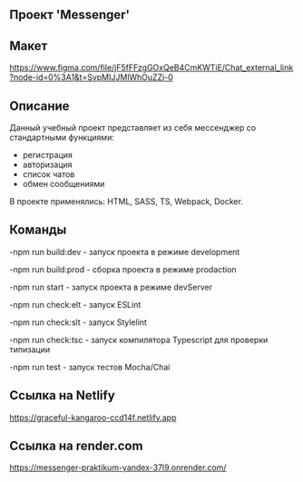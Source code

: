 ## Проект 'Messenger'

## Макет
https://www.figma.com/file/jF5fFFzgGOxQeB4CmKWTiE/Chat_external_link?node-id=0%3A1&t=SvpMIJJMlWhOuZZi-0

## Описание
Данный учебный проект представляет из себя мессенджер со стандартными функциями:
- регистрация
- авторизация
- список чатов
- обмен сообщениями

В проекте применялись: HTML, SASS, TS, Webpack, Docker.

## Команды
-npm run build:dev - запуск проекта в режиме development

-npm run build:prod - сборка проекта в режиме prodaction

-npm run start - запуск проекта в режиме devServer

-npm run check:elt - запуск ESLint

-npm run check:slt - запуск Stylelint

-npm run check:tsc - запуск компилятора Typescript для проверки типизации

-npm run test - запуск тестов Mocha/Chai

## Ссылка на Netlify
https://graceful-kangaroo-ccd14f.netlify.app

## Ссылка на render.com
https://messenger-praktikum-yandex-37l9.onrender.com/

